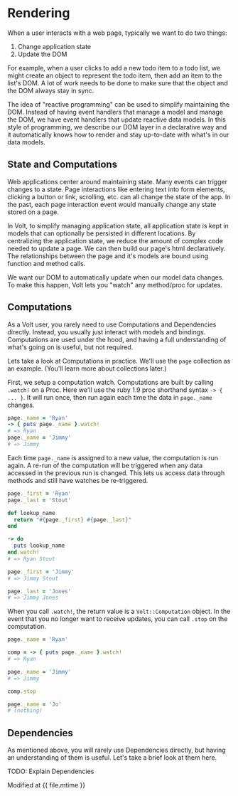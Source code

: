 # Rendering

When a user interacts with a web page, typically we want to do two things:

1. Change application state
2. Update the DOM

For example, when a user clicks to add a new todo item to a todo list, we might create an object to represent the todo item, then add an item to the list's DOM.  A lot of work needs to be done to make sure that the object and the DOM always stay in sync.

The idea of "reactive programming" can be used to simplify maintaining the DOM.  Instead of having event handlers that manage a model and manage the DOM, we have event handlers that update reactive data models.  In this style of programming, we describe our DOM layer in a declarative way and it automatically knows how to render and stay up-to-date with what's in our data models.

## State and Computations

Web applications center around maintaining state.  Many events can trigger changes to a state.  Page interactions like entering text into form elements, clicking a button or link, scrolling, etc. can all change the state of the app.  In the past, each page interaction event would manually change any state stored on a page.

In Volt, to simplify managing application state, all application state is kept in models that can optionally be persisted in different locations.  By centralizing the application state, we reduce the amount of complex code needed to update a page.  We can then build our page's html declaratively.  The relationships between the page and it's models are bound using function and method calls.

We want our DOM to automatically update when our model data changes.  To make this happen, Volt lets you "watch" any method/proc for updates.

## Computations

As a Volt user, you rarely need to use Computations and Dependencies directly.  Instead, you usually just interact with models and bindings.  Computations are used under the hood, and having a full understanding of what's going on is useful, but not required.

Lets take a look at Computations in practice.  We'll use the ```page``` collection as an example.  (You'll learn more about collections later.)

First, we setup a computation watch.  Computations are built by calling ```.watch!``` on a Proc.  Here we'll use the ruby 1.9 proc shorthand syntax ```-> { ... }```. It will run once, then run again each time the data in ```page._name``` changes.

```ruby
page._name = 'Ryan'
-> { puts page._name }.watch!
# => Ryan
page._name = 'Jimmy'
# => Jimmy
```

Each time ```page._name``` is assigned to a new value, the computation is run again.  A re-run of the computation will be triggered when any data accessed in the previous run is changed.  This lets us access data through methods and still have watches be re-triggered.

```ruby
page._first = 'Ryan'
page._last = 'Stout'

def lookup_name
  return "#{page._first} #{page._last}"
end

-> do
  puts lookup_name
end.watch!
# => Ryan Stout

page._first = 'Jimmy'
# => Jimmy Stout

page._last = 'Jones'
# => Jimmy Jones
```

When you call ```.watch!```, the return value is a ```Volt::Computation``` object.  In the event that you no longer want to receive updates, you can call ```.stop``` on the computation.

```ruby
page._name = 'Ryan'

comp = -> { puts page._name }.watch!
# => Ryan

page._name = 'Jimmy'
# => Jimmy

comp.stop

page._name = 'Jo'
# (nothing)
```

## Dependencies

As mentioned above, you will rarely use Dependencies directly, but having an understanding of them is useful. Let's take a brief look at them here.

TODO: Explain Dependencies



Modified at {{ file.mtime }}
